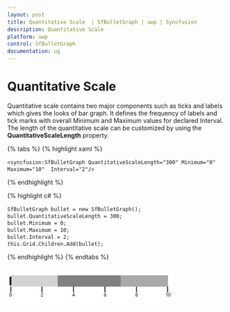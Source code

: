 ```yaml
---
layout: post
title: Quantitative Scale  | SfBulletGraph | uwp | Syncfusion
description: Quantitative Scale  
platform: uwp
control: SfBulletGraph
documentation: ug
---
```


# Quantitative Scale 

Quantitative scale contains two major components such as ticks and labels which gives the looks of bar graph. It defines the frequency of labels and tick marks with overall Minimum and Maximum values for declared Interval. The length of the quantitative scale can be customized by using the **QuantitativeScaleLength** property.

{% tabs %}
{% highlight xaml %}

    <syncfusion:SfBulletGraph QuantitativeScaleLength="300" Minimum="0" Maximum="10"  Interval="2"/>

{% endhighlight %}

{% highlight c# %}

    SfBulletGraph bullet = new SfBulletGraph();
    bullet.QuantitativeScaleLength = 300;
    bullet.Minimum = 0;
    bullet.Maximum = 10;
    bullet.Interval = 2;
    this.Grid.Children.Add(bullet);

{% endhighlight %}
{% endtabs %}

![](Quantitative-scale_images/Quantitative-scale_img1.jpeg)
